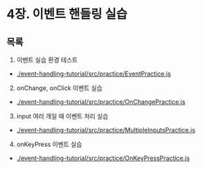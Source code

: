 # 4장. 이벤트 핸들링 실습
## 목록
1. 이벤트 실습 환경 테스트

- [<u>./event-handling-tutorial/src/practice/EventPractice.js</u>](https://github.com/ryeongee/Frontend_Study/blob/main/React/workspace/4%EC%9E%A5-%EC%9D%B4%EB%B2%A4%ED%8A%B8%ED%95%B8%EB%93%A4%EB%A7%81/event-handling-tutorial/src/practice/EventPractice.js)

2. onChange, onClick 이벤트 실습

- [<u>./event-handling-tutorial/src/practice/OnChangePractice.js</u>](https://github.com/ryeongee/Frontend_Study/blob/main/React/workspace/4%EC%9E%A5-%EC%9D%B4%EB%B2%A4%ED%8A%B8%ED%95%B8%EB%93%A4%EB%A7%81/event-handling-tutorial/src/practice/OnChangePractice.js)

3. input 여러 개일 때 이벤트 처리 실습

- [<u>./event-handling-tutorial/src/practice/MultipleInputsPractice.js</u>](https://github.com/ryeongee/Frontend_Study/blob/main/React/workspace/4%EC%9E%A5-%EC%9D%B4%EB%B2%A4%ED%8A%B8%ED%95%B8%EB%93%A4%EB%A7%81/event-handling-tutorial/src/practice/MultipleInputsPractice.js)

4. onKeyPress 이벤트 실습

- [<u>./event-handling-tutorial/src/practice/OnKeyPressPractice.js](https://github.com/ryeongee/Frontend_Study/blob/main/React/workspace/4%EC%9E%A5-%EC%9D%B4%EB%B2%A4%ED%8A%B8%ED%95%B8%EB%93%A4%EB%A7%81/event-handling-tutorial/src/practice/OnKeyPressPractice.js)
